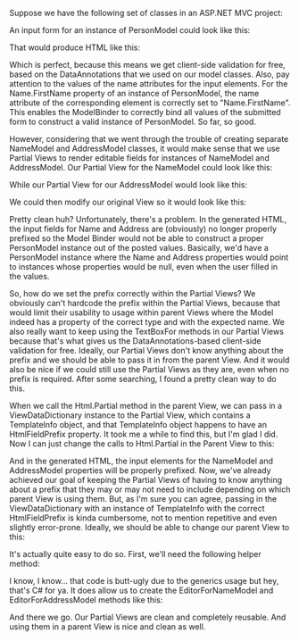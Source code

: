 Suppose we have the following set of classes in an ASP.NET MVC project:

<script src="https://gist.github.com/3728590.js?file=s1.cs"></script>

An input form for an instance of PersonModel could look like this:

<script src="https://gist.github.com/3728590.js?file=s2.html"></script>

That would produce HTML like this:

<script src="https://gist.github.com/3728590.js?file=s3.html"></script>

Which is perfect, because this means we get client-side validation for free, based on the DataAnnotations that we used on our model classes.  Also, pay attention to the values of the name attributes for the input elements.  For the Name.FirstName property of an instance of PersonModel, the name attribute of the corresponding element is correctly set to "Name.FirstName".  This enables the ModelBinder to correctly bind all values of the submitted form to construct a valid instance of PersonModel.  So far, so good.

However, considering that we went through the trouble of creating separate NameModel and AddressModel classes, it would make sense that we use Partial Views to render editable fields for instances of NameModel and AddressModel.  Our Partial View for the NameModel could look like this:

<script src="https://gist.github.com/3728590.js?file=s4.html"></script>

While our Partial View for our AddressModel would look like this:

<script src="https://gist.github.com/3728590.js?file=s5.html"></script>

We could then modify our original View so it would look like this:

<script src="https://gist.github.com/3728590.js?file=s6.html"></script>

Pretty clean huh? Unfortunately, there's a problem. In the generated HTML, the input fields for Name and Address are (obviously) no longer properly prefixed so the Model Binder would not be able to construct a proper PersonModel instance out of the posted values.  Basically, we'd have a PersonModel instance where the Name and Address properties would point to instances whose properties would be null, even when the user filled in the values.

So, how do we set the prefix correctly within the Partial Views? We obviously can't hardcode the prefix within the Partial Views, because that would limit their usability to usage within parent Views where the Model indeed has a property of the correct type and with the expected name.  We also really want to keep using the TextBoxFor methods in our Partial Views because that's what gives us the DataAnnotations-based client-side validation for free. Ideally, our Partial Views don't know anything about the prefix and we should be able to pass it in from the parent View.  And it would also be nice if we could still use the Partial Views as they are, even when no prefix is required.  After some searching, I found a pretty clean way to do this.

When we call the Html.Partial method in the parent View, we can pass in a ViewDataDictionary instance to the Partial View, which contains a TemplateInfo object, and that TemplateInfo object happens to have an HtmlFieldPrefix property.  It took me a while to find this, but I'm glad I did.  Now I can just change the calls to Html.Partial in the Parent View to this:

<script src="https://gist.github.com/3728590.js?file=s7.html"></script>

And in the generated HTML, the input elements for the NameModel and AddressModel properties will be properly prefixed.  Now, we've already achieved our goal of keeping the Partial Views of having to know anything about a prefix that they may or may not need to include depending on which parent View is using them.  But, as I'm sure you can agree, passing in the ViewDataDictionary with an instance of TemplateInfo with the correct HtmlFieldPrefix is kinda cumbersome, not to mention repetitive and even slightly error-prone.  Ideally, we should be able to change our parent View to this:

<script src="https://gist.github.com/3728590.js?file=s8.html"></script>

It's actually quite easy to do so. First, we'll need the following helper method:

<script src="https://gist.github.com/3728590.js?file=s9.cs"></script>

I know, I know... that code is butt-ugly due to the generics usage but hey, that's C# for ya.  It does allow us to create the EditorForNameModel and EditorForAddressModel methods like this:

<script src="https://gist.github.com/3728590.js?file=s10.cs"></script>

And there we go. Our Partial Views are clean and completely reusable. And using them in a parent View is nice and clean as well. 